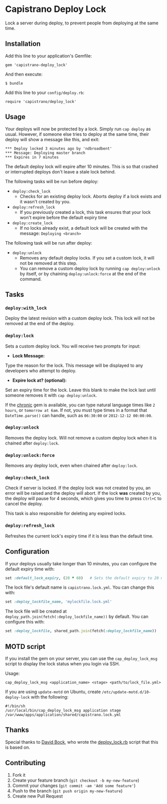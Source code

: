 # Capistrano Deploy Lock

Lock a server during deploy, to prevent people from deploying at the same time.


## Installation

Add this line to your application's Gemfile:

    gem 'capistrano-deploy_lock'

And then execute:

    $ bundle

Add this line to your `config/deploy.rb`:

    require 'capistrano/deploy_lock'


## Usage

Your deploys will now be protected by a lock. Simply run `cap deploy` as usual.
However, if someone else tries to deploy at the same time, their deploy will show
a message like this, and exit:

```
*** Deploy locked 3 minutes ago by 'ndbroadbent'
*** Message: Deploying master branch
*** Expires in 7 minutes
```

The default deploy lock will expire after 10 minutes. This is so that crashed or interrupted deploys don't leave a stale lock behind.

The following tasks will be run before deploy:

  * `deploy:check_lock`
    * Checks for an existing deploy lock. Aborts deploy if a lock exists and it wasn't created by you.
  * `deploy:refresh_lock`
    * If you previously created a lock, this task ensures that your lock won't expire before the default expiry time
  * `deploy:create_lock`
    * If no locks already exist, a default lock will be created with the message: `Deploying <branch>`

The following task will be run after deploy:

  * `deploy:unlock`
    * Removes any default deploy locks. If you set a custom lock, it will not be removed at this step.
    * You can remove a custom deploy lock by running `cap deploy:unlock` by itself, or by chaining `deploy:unlock:force` at the end of the command.

## Tasks

### `deploy:with_lock`

Deploy the latest revision with a custom deploy lock. This lock will not be removed at the end of the deploy.

### `deploy:lock`

Sets a custom deploy lock. You will receive two prompts for input:

* **Lock Message:**

Type the reason for the lock. This message will be displayed to any developers who attempt to deploy.

* **Expire lock at? (optional):**

Set an expiry time for the lock. Leave this blank to make the lock last until someone removes it with `cap deploy:unlock`.

If the [chronic](https://github.com/mojombo/chronic) gem is available, you can type
natural language times like `2 hours`, or `tomorrow at 6am`. If not, you must type times in a format that `DateTime.parse()` can handle,
such as `06:30:00` or `2012-12-12 00:00:00`.

### `deploy:unlock`

Removes the deploy lock. Will not remove a custom deploy lock when it is chained after `deploy:lock`.

### `deploy:unlock:force`

Removes any deploy lock, even when chained after `deploy:lock`.

### `deploy:check_lock`

Check if server is locked. If the deploy lock was not created by you, an error will be raised and the deploy will abort.
If the lock **was** created by you, the deploy will pause for 4 seconds, which gives you time to press `Ctrl+C` to cancel the deploy.

This task is also responsible for deleting any expired locks.

### `deploy:refresh_lock`

Refreshes the current lock's expiry time if it is less than the default time.


## Configuration

If your deploys usually take longer than 10 minutes, you can configure the default expiry time with:

```ruby
set :default_lock_expiry, (20 * 60)   # Sets the default expiry to 20 minutes
```

The lock file's default name is `capistrano.lock.yml`. You can change this with:

```ruby
set :deploy_lockfile_name, 'mylockfile.lock.yml'
```

The lock file will be created at `deploy_path.join(fetch(:deploy_lockfile_name))` by default. You can configure this with:

```ruby
set :deploy_lockfile, shared_path.join(fetch(:deploy_lockfile_name))
```


## MOTD script

If you install the gem on your server, you can use the `cap_deploy_lock_msg` script to display the lock status when you login via SSH.

Usage:

    cap_deploy_lock_msg <application_name> <stage> <path/to/lock_file.yml>

If you are using `update-motd` on Ubuntu, create `/etc/update-motd.d/10-deploy-lock` with the following:

    #!/bin/sh
    /usr/local/bin/cap_deploy_lock_msg application stage /var/www/apps/application/shared/capistrano.lock.yml


## Thanks

Special thanks to [David Bock](https://github.com/bokmann), who wrote the [deploy_lock.rb](https://github.com/bokmann/dunce-cap/blob/master/recipes/deploy_lock.rb)
script that this is based on.


## Contributing

1. Fork it
2. Create your feature branch (`git checkout -b my-new-feature`)
3. Commit your changes (`git commit -am 'Add some feature'`)
4. Push to the branch (`git push origin my-new-feature`)
5. Create new Pull Request
